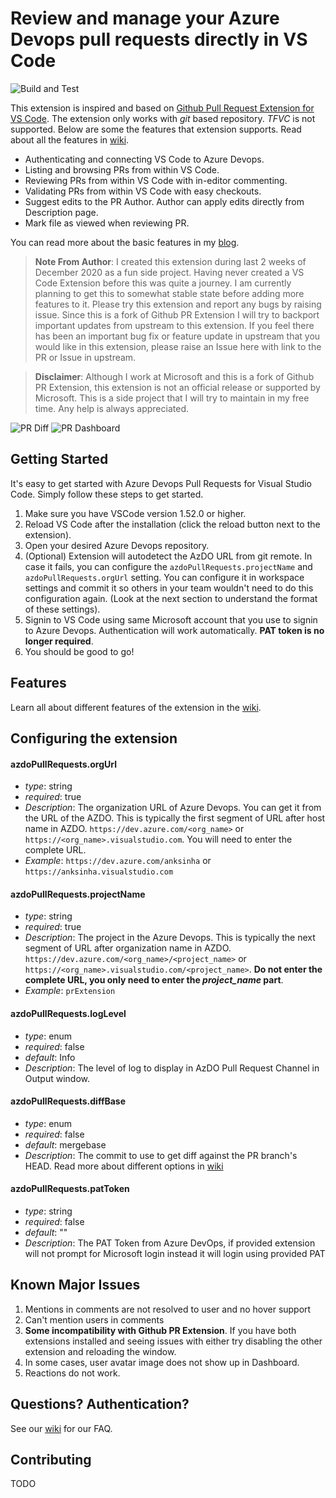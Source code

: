 # Review and manage your Azure Devops pull requests directly in VS Code

![Build and Test](https://github.com/ankitbko/vscode-pull-request-azdo/workflows/Build%20and%20Test/badge.svg?branch=master&event=push)

This extension is inspired and based on [Github Pull Request Extension for VS Code](https://github.com/Microsoft/vscode-pull-request-github). The extension only works with _git_ based repository. _TFVC_ is not supported. Below are some the features that extension supports. Read about all the features in [wiki](https://github.com/ankitbko/vscode-pull-request-azdo/wiki).

- Authenticating and connecting VS Code to Azure Devops.
- Listing and browsing PRs from within VS Code.
- Reviewing PRs from within VS Code with in-editor commenting.
- Validating PRs from within VS Code with easy checkouts.
- Suggest edits to the PR Author. Author can apply edits directly from Description page.
- Mark file as viewed when reviewing PR.

You can read more about the basic features in my [blog](https://ankitbko.github.io/blog/2021/01/azdo-pr-vscode-extension/).

> **Note From Author**: I created this extension during last 2 weeks of December 2020 as a fun side project. Having never created a VS Code Extension before this was quite a journey. I am currently planning to get this to somewhat stable state before adding more features to it. Please try this extension and report any bugs by raising issue. Since this is a fork of Github PR Extension I will try to backport important updates from upstream to this extension. If you feel there has been an important bug fix or feature update in upstream that you would like in this extension, please raise an Issue here with link to the PR or Issue in upstream.

> **Disclaimer**: Although I work at Microsoft and this is a fork of Github PR Extension, this extension is not an official release or supported by Microsoft. This is a side project that I will try to maintain in my free time. Any help is always appreciated.

![PR Diff](documentation/images/pr_modified.jpg)
![PR Dashboard](documentation/images/pr_dashboard.jpg)

## Getting Started

It's easy to get started with Azure Devops Pull Requests for Visual Studio Code. Simply follow these steps to get started.

1. Make sure you have VSCode version 1.52.0 or higher.
1. Reload VS Code after the installation (click the reload button next to the extension).
1. Open your desired Azure Devops repository.
1. (Optional) Extension will autodetect the AzDO URL from git remote. In case it fails, you can configure the `azdoPullRequests.projectName` and `azdoPullRequests.orgUrl` setting. You can configure it in workspace settings and commit it so others in your team wouldn't need to do this configuration again. (Look at the next section to understand the format of these settings).
1. Signin to VS Code using same Microsoft account that you use to signin to Azure Devops. Authentication will work automatically. **PAT token is no longer required**.
1. You should be good to go!

## Features

Learn all about different features of the extension in the [wiki](https://github.com/ankitbko/vscode-pull-request-azdo/wiki).

## Configuring the extension

#### azdoPullRequests.orgUrl

- _type_: string
- _required_: true
- _Description_: The organization URL of Azure Devops. You can get it from the URL of the AZDO. This is typically the first segment of URL after host name in AZDO. `https://dev.azure.com/<org_name>` or `https://<org_name>.visualstudio.com`. You will need to enter the complete URL.
- _Example_: `https://dev.azure.com/anksinha` or `https://anksinha.visualstudio.com`

#### azdoPullRequests.projectName

- _type_: string
- _required_: true
- _Description_: The project in the Azure Devops. This is typically the next segment of URL after organization name in AZDO. `https://dev.azure.com/<org_name>/<project_name>` or `https://<org_name>.visualstudio.com/<project_name>`. **Do not enter the complete URL, you only need to enter the _project_name_ part**.
- _Example_: `prExtension`

#### azdoPullRequests.logLevel

- _type_: enum
- _required_: false
- _default_: Info
- _Description_: The level of log to display in AzDO Pull Request Channel in Output window.

#### azdoPullRequests.diffBase

- _type_: enum
- _required_: false
- _default_: mergebase
- _Description_: The commit to use to get diff against the PR branch's HEAD. Read more about different options in [wiki](https://github.com/ankitbko/vscode-pull-request-azdo/wiki/Diff-Options-HEAD-vs-Merge-Base)

#### azdoPullRequests.patToken
- _type_: string
- _required_: false
- _default_: ""
- _Description_: The PAT Token from Azure DevOps, if provided extension will not prompt for Microsoft login instead it will login using provided PAT

## Known Major Issues

1. Mentions in comments are not resolved to user and no hover support
1. Can't mention users in comments
1. **Some incompatibility with Github PR Extension**. If you have both extensions installed and seeing issues with either try disabling the other extension and reloading the window.
1. In some cases, user avatar image does not show up in Dashboard.
1. Reactions do not work.

## Questions? Authentication?

See our [wiki](https://github.com/ankitbko/vscode-pull-request-azdo/wiki) for our FAQ.

## Contributing

TODO
